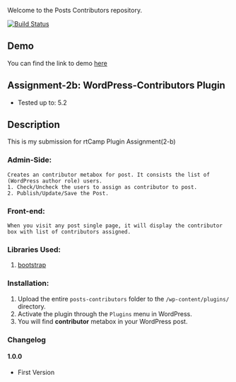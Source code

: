Welcome to the Posts Contributors repository.

[![Build Status](https://travis-ci.org/sonali11512/wp-posts-contributors.svg?branch=master)](https://travis-ci.org/sonali11512/wp-posts-contributors)

## Demo

You can find the link to demo [here](http://13.127.28.130)

##  Assignment-2b: WordPress-Contributors Plugin 

* Tested up to: 5.2

## Description ##

This is my submission for rtCamp Plugin Assignment(2-b)


###  Admin-Side:

    Creates an contributor metabox for post. It consists the list of (WordPress author role) users.
    1. Check/Uncheck the users to assign as contributor to post.
    2. Publish/Update/Save the Post.

### Front-end:

    When you visit any post single page, it will display the contributor box with list of contributors assigned.

### Libraries Used:
1. [bootstrap](https://getbootstrap.com/)

### Installation:

1. Upload the entire `posts-contributors` folder to the `/wp-content/plugins/` directory.
2. Activate the plugin through the `Plugins` menu in WordPress.
3. You will find **contributor** metabox in your WordPress post.


### Changelog

#### 1.0.0 ####
* First Version
